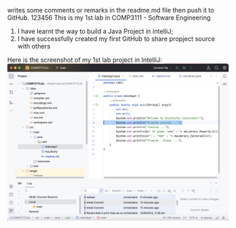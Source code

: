 writes some comments
or remarks in the readme.md file then push it to GitHub.
 123456
This is my 1st lab in COMP3111 -  Software Engineering
1. I have learnt the way to build a Java Project in intelliJ;
2. I have successfully created my first GitHub to share propject source with others

Here is the screenshot of my 1st lab project in IntelliJ:
![Screenshot 2023-09-12 at 8.47.21 PM.png](Screenshot%202023-09-12%20at%208.47.21%20PM.png)